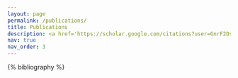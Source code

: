 ```yaml
---
layout: page
permalink: /publications/
title: Publications
description: <a href='https://scholar.google.com/citations?user=GnrF2DsAAAAJ&hl=en'>Link to my Google Scholar profile</
nav: true
nav_order: 3
---
```


<!-- _pages/publications.md -->

<!-- Bibsearch Feature -->

<!-- {% include bib_search.liquid %} -->

<div class="publications">

{% bibliography %}

</div>